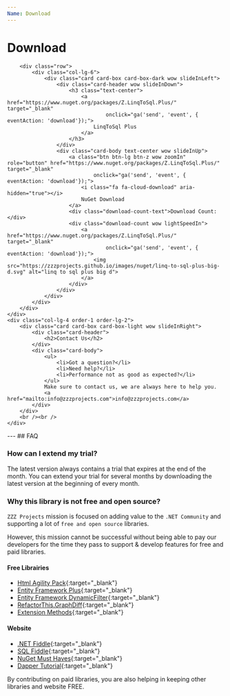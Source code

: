 ```yaml
---
Name: Download
---
```


# Download

<div class="row">
	<div class="col-lg-8 order-2 order-lg-1 wow slideInLeft">

		<div class="row">
			<div class="col-lg-6">
				<div class="card card-box card-box-dark wow slideInLeft">
					<div class="card-header wow slideInDown">
						<h3 class="text-center">
							<a href="https://www.nuget.org/packages/Z.LinqToSql.Plus/" target="_blank"
									onclick="ga('send', 'event', { eventAction: 'download'});">
								LinqToSql Plus
							</a>
						</h3>						
					</div>
					<div class="card-body text-center wow slideInUp">
						<a class="btn btn-lg btn-z wow zoomIn" role="button" href="https://www.nuget.org/packages/Z.LinqToSql.Plus/" target="_blank"
								onclick="ga('send', 'event', { eventAction: 'download'});">
							<i class="fa fa-cloud-download" aria-hidden="true"></i>
							NuGet Download
						</a>
						<div class="download-count-text">Download Count:</div>
						<div class="download-count wow lightSpeedIn">
							<a href="https://www.nuget.org/packages/Z.LinqToSql.Plus/" target="_blank"
									onclick="ga('send', 'event', { eventAction: 'download'});">
								<img src="https://zzzprojects.github.io/images/nuget/linq-to-sql-plus-big-d.svg" alt="linq to sql plus big d">
							</a>
						</div>
					</div>
				</div>
			</div>
		</div>
	</div>
	<div class="col-lg-4 order-1 order-lg-2">
		<div class="card card-box card-box-light wow slideInRight">
			<div class="card-header">
				<h2>Contact Us</h2>
			</div>
			<div class="card-body">
				<ul>
					<li>Got a question?</li>
					<li>Need help?</li>
					<li>Performance not as good as expected?</li>
				</ul>
				Make sure to contact us, we are always here to help you.
				<a href="mailto:info@zzzprojects.com">info@zzzprojects.com</a>
			</div>
		</div>
		<br /><br />
	</div>
</div>

<div class="container section-faq wow slideInUp">
	<div markdown="1">
---
## FAQ

### How can I extend my trial?
The latest version always contains a trial that expires at the end of the month. You can extend your trial for several months by downloading the latest version at the beginning of every month.

### Why this library is not free and open source?
`ZZZ Projects` mission is focused on adding value to the `.NET Community` and supporting a lot of `free and open source` libraries.

However, this mission cannot be successful without being able to pay our developers for the time they pass to support & develop features for free and paid libraries.

#### Free Librairies

- [Html Agility Pack](https://html-agility-pack.net/){:target="_blank"}
- [Entity Framework Plus](https://entityframework-plus.net/){:target="_blank"}
- [Entity Framework DynamicFilter](https://github.com/zzzprojects/EntityFramework.DynamicFilters){:target="_blank"}
- [RefactorThis.GraphDiff](https://github.com/zzzprojects/GraphDiff){:target="_blank"}
- [Extension Methods](https://github.com/zzzprojects/Z.ExtensionMethods){:target="_blank"}

#### Website

- [.NET Fiddle](https://dotnetfiddle.net/){:target="_blank"}
- [SQL Fiddle](http://sqlfiddle.com/){:target="_blank"}
- [NuGet Must Haves](https://nugetmusthaves.com/){:target="_blank"}
- [Dapper Tutorial](https://dappertutorial.net/){:target="_blank"}

By contributing on paid libraries, you are also helping in keeping other libraries and website FREE.

</div>
</div>

<style>
.page-download {
	margin-top: 150px;
}
.page-download .btn-z {
	margin-bottom: 50px;
}
.page-download .download-count-text {
	color: #888;
	font-size: 1.25rem;
}
.page-download .row .col-lg-6 {
	margin-bottom: 60px;
}
.page-download .download-count img {
	width: 250px;
}
@media (max-width: 575px) {
	.page-download .card-layout-z2 img {
		width: 90%;
	}
	.page-download .btn-z {
		font-size: 1.5rem;
	}
}
</style>